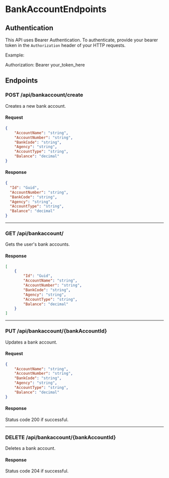 # BankAccountEndpoints

## Authentication

This API uses Bearer Authentication. To authenticate, provide your bearer token in the `Authorization` header of your HTTP requests.

Example:

Authorization: Bearer your_token_here

## Endpoints

### POST /api/bankaccount/create

Creates a new bank account.

#### Request

```json
{
    "AccountName": "string",
    "AccountNumber": "string",
    "BankCode": "string",
    "Agency": "string",
    "AccountType": "string",
    "Balance": "decimal"
}
```

#### Response

```json
{
  "Id": "Guid",
  "AccountNumber": "string",
  "BankCode": "string",
  "Agency": "string",
  "AccountType": "string",
  "Balance": "decimal"
}
```
---
### GET /api/bankaccount/
Gets the user's bank accounts.

#### Response

```json
[
    {
        "Id": "Guid",
        "AccountName": "string",
        "AccountNumber": "string",
        "BankCode": "string",
        "Agency": "string",
        "AccountType": "string",
        "Balance": "decimal"
    }
]
```
---
### PUT /api/bankaccount/{bankAccountId}
Updates a bank account.

#### Request

```json
{
    "AccountName": "string",
    "AccountNumber": "string",
    "BankCode": "string",
    "Agency": "string",
    "AccountType": "string",
    "Balance": "decimal"
}
```

#### Response
Status code 200 if successful.

---

### DELETE /api/bankaccount/{bankAccountId}
Deletes a bank account.

#### Response
Status code 204 if successful.